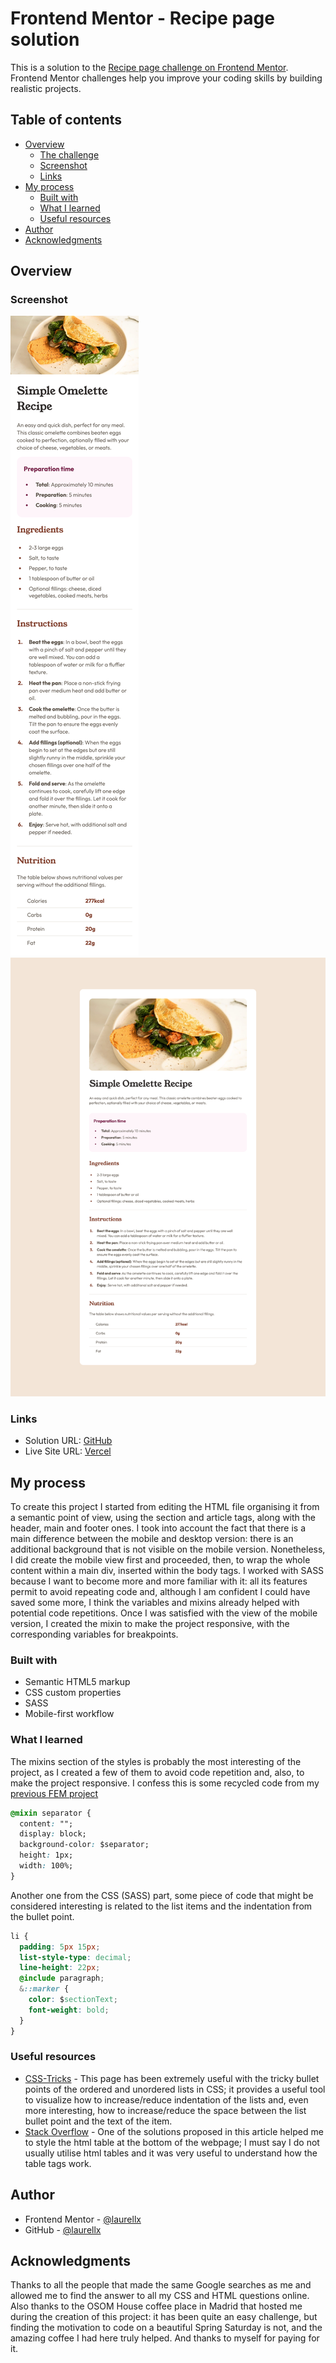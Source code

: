 # Frontend Mentor - Recipe page solution

This is a solution to the [Recipe page challenge on Frontend Mentor](https://www.frontendmentor.io/challenges/recipe-page-KiTsR8QQKm). Frontend Mentor challenges help you improve your coding skills by building realistic projects.

## Table of contents

- [Overview](#overview)
  - [The challenge](#the-challenge)
  - [Screenshot](#screenshot)
  - [Links](#links)
- [My process](#my-process)
  - [Built with](#built-with)
  - [What I learned](#what-i-learned)
  - [Useful resources](#useful-resources)
- [Author](#author)
- [Acknowledgments](#acknowledgments)

## Overview

### Screenshot

![Mobile](/assets/images/solution/Mobile.png)
![Desktop](/assets/images/solution/Desktop.png)

### Links

- Solution URL: [GitHub](https://github.com/laurellx/FEM-recipe-page-main)
- Live Site URL: [Vercel](fem-recipe-page-main.vercel.app)

## My process

To create this project I started from editing the HTML file organising it from a semantic point of view, using the section and article tags, along with the header, main and footer ones. I took into account the fact that there is a main difference between the mobile and desktop version: there is an additional background that is not visible on the mobile version. Nonetheless, I did create the mobile view first and proceeded, then, to wrap the whole content within a main div, inserted within the body tags.
I worked with SASS because I want to become more and more familiar with it: all its features permit to avoid repeating code and, although I am confident I could have saved some more, I think the variables and mixins already helped with potential code repetitions.
Once I was satisfied with the view of the mobile version, I created the mixin to make the project responsive, with the corresponding variables for breakpoints.

### Built with

- Semantic HTML5 markup
- CSS custom properties
- SASS
- Mobile-first workflow

### What I learned

The mixins section of the styles is probably the most interesting of the project, as I created a few of them to avoid code repetition and, also, to make the project responsive. I confess this is some recycled code from my [previous FEM project](https://www.frontendmentor.io/solutions/mobilefirst-solution-using-sass-t9tbtCPBCZ)

```css
@mixin separator {
  content: "";
  display: block;
  background-color: $separator;
  height: 1px;
  width: 100%;
}
```

Another one from the CSS (SASS) part, some piece of code that might be considered interesting is related to the list items and the indentation from the bullet point.

```css
li {
  padding: 5px 15px;
  list-style-type: decimal;
  line-height: 22px;
  @include paragraph;
  &::marker {
    color: $sectionText;
    font-weight: bold;
  }
}
```

### Useful resources

- [CSS-Tricks](https://css-tricks.com/everything-you-need-to-know-about-the-gap-after-the-list-marker/) - This page has been extremely useful with the tricky bullet points of the ordered and unordered lists in CSS; it provides a useful tool to visualize how to increase/reduce indentation of the lists and, even more interesting, how to increase/reduce the space between the list bullet point and the text of the item.
- [Stack Overflow](https://stackoverflow.com/questions/1257430/how-can-i-apply-a-border-only-inside-a-table) - One of the solutions proposed in this article helped me to style the html table at the bottom of the webpage; I must say I do not usually utilise html tables and it was very useful to understand how the table tags work.

## Author

- Frontend Mentor - [@laurellx](https://www.frontendmentor.io/profile/laurellx)
- GitHub - [@laurellx](https://github.com/laurellx)

## Acknowledgments

Thanks to all the people that made the same Google searches as me and allowed me to find the answer to all my CSS and HTML questions online. Also thanks to the OSOM House coffee place in Madrid that hosted me during the creation of this project: it has been quite an easy challenge, but finding the motivation to code on a beautiful Spring Saturday is not, and the amazing coffee I had here truly helped.
And thanks to myself for paying for it.
